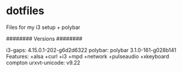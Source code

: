 # dotfiles
Files for my i3 setup + polybar

########
Versions
########

i3-gaps:        4.15.0.1-202-g6d2d6322
polybar:        polybar 3.1.0-161-g028b141
                Features: +alsa +curl +i3 +mpd +network +pulseaudio +xkeyboard
compton
urxvt-unicode:  v9.22
